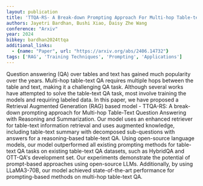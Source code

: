 ```yaml
---
layout: publication
title: 'TTQA-RS- A Break-down Prompting Approach For Multi-hop Table-text Question Answering With Reasoning And Summarization'
authors: Jayetri Bardhan, Bushi Xiao, Daisy Zhe Wang
conference: "Arxiv"
year: 2024
bibkey: bardhan2024ttqa
additional_links:
  - {name: "Paper", url: "https://arxiv.org/abs/2406.14732"}
tags: ['RAG', 'Training Techniques', 'Prompting', 'Applications']
---
```

Question answering (QA) over tables and text has gained much popularity over
the years. Multi-hop table-text QA requires multiple hops between the table and
text, making it a challenging QA task. Although several works have attempted to
solve the table-text QA task, most involve training the models and requiring
labeled data. In this paper, we have proposed a Retrieval Augmented Generation
(RAG) based model - TTQA-RS: A break-down prompting approach for Multi-hop
Table-Text Question Answering with Reasoning and Summarization. Our model uses
an enhanced retriever for table-text information retrieval and uses augmented
knowledge, including table-text summary with decomposed sub-questions with
answers for a reasoning-based table-text QA. Using open-source language models,
our model outperformed all existing prompting methods for table-text QA tasks
on existing table-text QA datasets, such as HybridQA and OTT-QA's development
set. Our experiments demonstrate the potential of prompt-based approaches using
open-source LLMs. Additionally, by using LLaMA3-70B, our model achieved
state-of-the-art performance for prompting-based methods on multi-hop
table-text QA.
